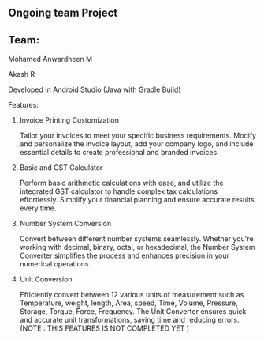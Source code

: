 ## Ongoing team Project

## Team:

Mohamed Anwardheen M

Akash R 

Developed In Android Studio (Java with Gradle Build)

 Features: 

 1. Invoice Printing Customization

    Tailor your invoices to meet your specific business requirements. Modify and personalize the invoice layout, add your company logo, and include essential details to create professional and branded invoices.

 2. Basic and GST Calculator

    Perform basic arithmetic calculations with ease, and utilize the integrated GST calculator to handle complex tax calculations effortlessly. Simplify your financial planning and ensure accurate results every time.

3. Number System Conversion

    Convert between different number systems seamlessly. Whether you're working with decimal, binary, octal, or hexadecimal, the Number System Converter simplifies the process and enhances precision in your numerical operations.

4. Unit Conversion

    Efficiently convert between 12 various units of measurement such as Temperature, weight, length, Area, speed, Time, Volume, Pressure, Storage, Torque, Force, Frequency. The Unit Converter ensures quick and accurate unit transformations, saving time and reducing errors.(NOTE : THIS FEATURES  IS NOT COMPLETED YET )
